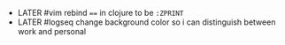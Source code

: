 - LATER #vim rebind `==` in clojure to be `:ZPRINT`
- LATER #logseq change background color so i can distinguish between work and personal